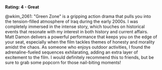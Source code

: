 **Rating: 4 - Great**

@wkim_2061: "Green Zone" is a gripping action drama that pulls you into the tension-filled atmosphere of Iraq during the early 2000s. I was completely immersed in the intense story, which touches on historical events that resonate with my interest in both history and current affairs. Matt Damon delivers a powerful performance that keeps you on the edge of your seat, especially when the film tackles themes of honesty and morality amidst the chaos. As someone who enjoys outdoor activities, I found the adrenaline-fueled sequences exhilarating, adding an extra layer of excitement to the film. I would definitely recommend this to friends, but be sure to grab some popcorn for those nail-biting moments!